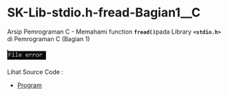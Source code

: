 # SK-Lib-stdio.h-fread-Bagian1__C
Arsip Pemrograman C - Memahami function <code><b>fread()</b></code>pada Library <code><b>&lt;stdio.h></b></code> di Pemrograman C (Bagian 1)<br><br>
<img src="https://github.com/RizkyKhapidsyah/SK-Lib-stdio.h-fread-Bagian1__C/blob/master/SK-Lib-stdio.h-fread-Bagian1__C/x64/result/001.PNG"><br><br>
Lihat Source Code : <br>
- <a href="https://github.com/RizkyKhapidsyah/SK-Lib-stdio.h-fread-Bagian1__C/blob/master/SK-Lib-stdio.h-fread-Bagian1__C/Source.c">Program</a>
